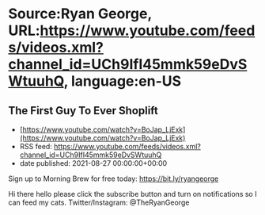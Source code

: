 # Source:Ryan George, URL:https://www.youtube.com/feeds/videos.xml?channel_id=UCh9IfI45mmk59eDvSWtuuhQ, language:en-US

## The First Guy To Ever Shoplift
 - [https://www.youtube.com/watch?v=BoJap_LjExk](https://www.youtube.com/watch?v=BoJap_LjExk)
 - RSS feed: https://www.youtube.com/feeds/videos.xml?channel_id=UCh9IfI45mmk59eDvSWtuuhQ
 - date published: 2021-08-27 00:00:00+00:00

Sign up to Morning Brew for free today: https://bit.ly/ryangeorge

Hi there hello please click the subscribe button and turn on notifications so I can feed my cats.
Twitter/Instagram: @TheRyanGeorge

